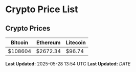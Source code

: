 # Crypto Price List

## Crypto Prices
| Bitcoin | Ethereum | Litecoin |
| ------- | -------- | -------- |
| $108604 | $2672.34 | $96.74 |
**Last Updated:** 2025-05-28 13:54 UTC
**Last Updated:** $DATE$
